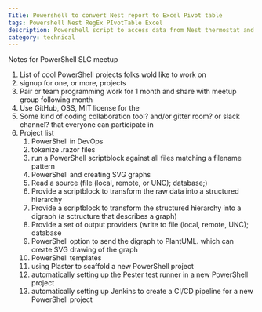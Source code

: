 ```yaml
---
Title: Powershell to convert Nest report to Excel Pivot table
tags: Powershell Nest RegEx PIvotTable Excel
description: Powershell script to access data from Nest thermostat and produce an Excel worksheet with Pivot table and graph
category: technical
---
```


 Notes for PowerShell SLC meetup
 1) List of cool PowerShell projects folks wold like to work on
 1) signup for one, or more, projects
 1) Pair or team programming work for 1 month and share with meetup group following month
 1) Use GitHub, OSS, MIT license for the 
 1) Some kind of coding collaboration tool? and/or gitter room? or slack channel? that everyone can participate in
 1) Project list
    1) PowerShell in DevOps
	  1) tokenize .razor files
	  1) run a PowerShell scriptblock against all files matching a filename pattern
    1) PowerShell and creating SVG graphs
	  1) Read a source (file (local, remote, or UNC); database;)
	  1) Provide a scriptblock to transform the raw data into a structured hierarchy
	  1) Provide a scriptblock to transform the structured hierarchy into a digraph (a sctructure that describes a graph)
	  1) Provide a set of output providers (write to file (local, remote, UNC); database
	  1) PowerShell option to send the digraph to PlantUML. which can create SVG drawing of the graph 
	1) PowerShell templates
	  1) using Plaster to scaffold a new PowerShell project
	  1) automatically setting up the Pester test runner in a new PowerShell project
	  1) automatically setting up Jenkins to create a CI/CD pipeline for a new PowerShell project

